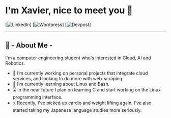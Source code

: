 # I'm Xavier, nice to meet you 👋
[![LinkedIn](https://www.linkedin.com/in/xavierjmoreno)]
[![Wordpress](https://01blu3.com/)]
[![Devpost]([https://devpost.com/01Blu3)]

---

## 📜 - About Me -
I'm a computer engineering student who's interested in Cloud, AI and Robotics.
* 🔭 I’m currently working on personal projects that integrate cloud services, and looking to do more with web-scraping.
* 📘 I’m currently learning about Linux and Bash.
* ⌛ In the near future I plan on learning C and start working on the Linux programming interface.
* ⚡ Recently, I've picked up cardio and weight lifting again, I've also started taking my Japanese language studies more seriously.
<!--
**01Blu3/01blu3** is a ✨ _special_ ✨ repository because its `README.md` (this file) appears on your GitHub profile.

Here are some ideas to get you started:

- 🔭 I’m currently working on ...
- 🌱 I’m currently learning ...
- 👯 I’m looking to collaborate on ...
- 🤔 I’m looking for help with ...
- 💬 Ask me about ...
- 📫 How to reach me: ...
- 😄 Pronouns: ...
- ⚡ Fun fact: ...
-->
